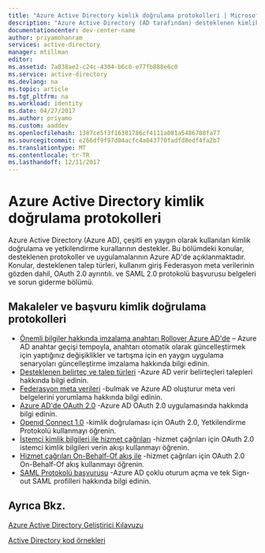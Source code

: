 ```yaml
---
title: "Azure Active Directory kimlik doğrulama protokolleri | Microsoft Docs"
description: "Azure Active Directory (AD tarafından) desteklenen kimlik doğrulama protokolleri genel bakış"
documentationcenter: dev-center-name
author: priyamohanram
services: active-directory
manager: mtillman
editor: 
ms.assetid: 7a838ae2-c24c-4304-b6c0-e77fb888e6c0
ms.service: active-directory
ms.devlang: na
ms.topic: article
ms.tgt_pltfrm: na
ms.workload: identity
ms.date: 04/27/2017
ms.author: priyamo
ms.custom: aaddev
ms.openlocfilehash: 1387ce5f3f16301786cf4111a081a5486788fa77
ms.sourcegitcommit: e266df9f97d04acfc4a843770fadfd8edf4fa2b7
ms.translationtype: MT
ms.contentlocale: tr-TR
ms.lasthandoff: 12/11/2017
---
```

# <a name="azure-active-directory-authentication-protocols"></a>Azure Active Directory kimlik doğrulama protokolleri
Azure Active Directory (Azure AD), çeşitli en yaygın olarak kullanılan kimlik doğrulama ve yetkilendirme kurallarının destekler. Bu bölümdeki konular, desteklenen protokoller ve uygulamalarının Azure AD'de açıklanmaktadır. Konular, desteklenen talep türleri, kullanım giriş Federasyon meta verilerinin gözden dahil, OAuth 2.0 ayrıntılı. ve SAML 2.0 protokolü başvurusu belgeleri ve sorun giderme bölümü.

## <a name="authentication-protocols-articles-and-reference"></a>Makaleler ve başvuru kimlik doğrulama protokolleri
* [Önemli bilgiler hakkında imzalama anahtarı Rollover Azure AD'de](active-directory-signing-key-rollover.md) – Azure AD anahtar geçişi tempoyla, anahtarı otomatik olarak güncelleştirmek için yaptığınız değişiklikler ve tartışma için en yaygın uygulama senaryoları güncelleştirme imzalama hakkında bilgi edinin.
* [Desteklenen belirteç ve talep türleri](active-directory-token-and-claims.md) -Azure AD verir belirteçleri talepleri hakkında bilgi edinin.
* [Federasyon meta verileri](active-directory-federation-metadata.md) -bulmak ve Azure AD oluşturur meta veri belgelerini yorumlama hakkında bilgi edinin.
* [Azure AD'de OAuth 2.0](active-directory-protocols-oauth-code.md) -Azure AD OAuth 2.0 uygulamasında hakkında bilgi edinin.
* [Openıd Connect 1.0](active-directory-protocols-openid-connect-code.md) -kimlik doğrulaması için OAuth 2.0, Yetkilendirme Protokolü kullanmayı öğrenin.
* [İstemci kimlik bilgileri ile hizmet çağrıları](active-directory-protocols-oauth-service-to-service.md) -hizmet çağrıları için OAuth 2.0 istemci kimlik bilgileri verin akışı kullanmayı öğrenin.
* [Hizmet çağrıları On-Behalf-Of akış ile](active-directory-protocols-oauth-on-behalf-of.md) -hizmet çağrıları için OAuth 2.0 On-Behalf-Of akış kullanmayı öğrenin.
* [SAML Protokolü başvurusu](active-directory-saml-protocol-reference.md) -Azure AD çoklu oturum açma ve tek Sign-out SAML profilleri hakkında bilgi edinin.

## <a name="see-also"></a>Ayrıca Bkz.
[Azure Active Directory Geliştirici Kılavuzu](active-directory-developers-guide.md)

[Active Directory kod örnekleri](active-directory-code-samples.md)
